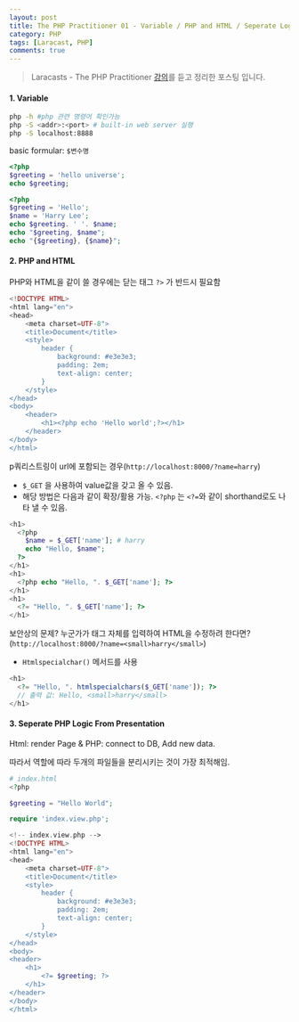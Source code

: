 ```yaml
---
layout: post
title: The PHP Practitioner 01 - Variable / PHP and HTML / Seperate Logic
category: PHP
tags: [Laracast, PHP]
comments: true
---
```


> Laracasts - The PHP Practitioner [강의](https://laracasts.com/series/php-for-beginners)를 듣고 정리한 포스팅 입니다.

#### 1. Variable

```bash
php -h #php 관련 명령어 확인가능
php -S <addr>:<port> # built-in web server 실행
php -S localhost:8888
```

basic formular:  `$변수명`

```php
<?php
$greeting = 'hello universe';
echo $greeting;
```

```php
<?php
$greeting = 'Hello';
$name = 'Harry Lee';
echo $greeting. ' '. $name;
echo "$greeting, $name";
echo "{$greeting}, {$name}";
```



#### 2. PHP and HTML

PHP와 HTML을 같이 쓸 경우에는 닫는 태그 `?>` 가 반드시 필요함

```php
<!DOCTYPE HTML>
<html lang="en">
<head>
    <meta charset=UTF-8">
    <title>Document</title>
    <style>
        header {
            background: #e3e3e3;
            padding: 2em;
            text-align: center;
        }
    </style>
</head>
<body>
    <header>
        <h1><?php echo 'Hello world';?></h1>
    </header>
</body>
</html>
```

p쿼리스트링이 url에 포함되는 경우(`http://localhost:8000/?name=harry`)

- `$_GET` 을 사용하여 value값을 갖고 올 수 있음.
- 해당 방법은 다음과 같이 확장/활용 가능. `<?php` 는 `<?=`와 같이 shorthand로도 나타 낼 수 있음.

```php
<h1>
  <?php
  	$name = $_GET['name']; # harry
  	echo "Hello, $name";
  ?>
</h1>
<h1>
  <?php echo "Hello, ". $_GET['name']; ?>
</h1>
<h1>
  <?= "Hello, ". $_GET['name']; ?>
</h1>
```



보안상의 문제? 누군가가 태그 자체를 입력하여 HTML을 수정하려 한다면? (`http://localhost:8000/?name=<small>harry</small>`)

- `Htmlspecialchar()` 메서드를 사용

```php
<h1>
  <?= "Hello, ". htmlspecialchars($_GET['name']); ?> 
  // 출력 값: Hello, <small>harry</small>
</h1>
```



#### 3. Seperate PHP Logic From Presentation

Html: render Page &  PHP: connect to DB, Add new data.

따라서 역할에 따라 두개의 파일들을 분리시키는 것이 가장 최적해임.

```php
# index.html
<?php

$greeting = "Hello World";

require 'index.view.php'; 
```

```php
<!-- index.view.php -->
<!DOCTYPE HTML>
<html lang="en">
<head>
    <meta charset=UTF-8">
    <title>Document</title>
    <style>
        header {
            background: #e3e3e3;
            padding: 2em;
            text-align: center;
        }
    </style>
</head>
<body>
<header>
    <h1>
        <?= $greeting; ?>
    </h1>
</header>
</body>
</html>
```

